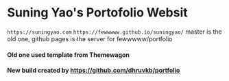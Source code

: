 # Suning Yao's Portofolio Websit
`https://suningyao.com`
`https://fewwwww.github.io/suningyao/`
master is the old one, github pages is the server for fewwwww/portfolio
#### Old one used template from Themewagon
#### New build created by https://github.com/dhruvkb/portfolio


